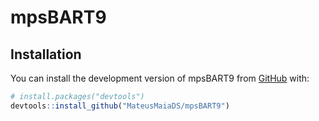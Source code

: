 # mpsBART9

## Installation

You can install the development version of mpsBART9 from [GitHub](https://github.com/) with:

``` r
# install.packages("devtools")
devtools::install_github("MateusMaiaDS/mpsBART9")
```
